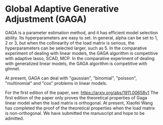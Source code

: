 # Global Adaptive Generative Adjustment (GAGA)

GAGA is a parameter estimation method, and it has efficient model selection ability.
Its hyperparameters are easy to set.
In general, alpha can be set to 1, 2 or 3, but when the collinearity of the load matrix is serious, the hyperparameters can be selected larger, such as 5.
In the comparative experiment of dealing with linear models, the GAGA algorithm is competitive with adaptive lasso, SCAD, MCP. In the comparative experiment of dealing with generalized linear models, the GAGA algorithm is competitive with glmnet.

At present, GAGA can deal with "gaussian", "binomial", "poisson", "multinomial" and "cox" problems in linear models.

For the first edition of the paper, see: <https://arxiv.org/abs/1911.00658v1> The first edition of the paper only proves the theoretical properties of Gaga linear model when the load matrix is orthogonal.
At present, Xiaofei Wang has completed the proof of the theoretical properties when the load matrix is non-orthogonal.
We have submitted the manuscript and hope to be admitted.
